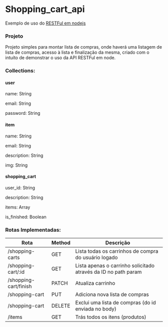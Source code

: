 # Shopping_cart_api
Exemplo de uso do <a href="https://github.com/GilmarBennertJr/API_RESTFUL_NODE">RESTFul em nodejs</a>

### Projeto
Projeto simples para montar lista de compras, onde haverá uma listagem de lista de compras, acesso à lista e finalização da mesma, criado com o intuíto de demonstrar o uso da API RESTFul em node.

### Collections:
#### user
<p>name: String</p>
<p>email: String</p>
<p>password: String</p>


#### item
<p>name: String</p>
<p>email: String</p>
<p>description: String</p>
<p>img: String</p>


#### shopping_cart
<p>user_id: String</p>
<p>description: String</p>
<p>items: Array</p>
<p>is_finished: Boolean</p>

### Rotas Implementadas:

<table>
    <thead>
        <tr>
            <th>Rota</th>
            <th>Method</th>
            <th>Descrição</th>
        </tr>
    </thead>
    <tbody>
        <tr>
            <td>/shopping-carts</td>
            <td>GET</td>
            <td>Lista todas os carrinhos de compra do usuário logado</td>
        </tr>
        <tr>
            <td>/shopping-cart/:id</td>
            <td>GET</td>
            <td>Lista apenas o carrinho solicitado através da ID no path param</td>
        </tr>
        <tr>
            <td>/shopping-cart/finish</td>
            <td>PATCH</td>
            <td>Atualiza carrinho</td>
        </tr>
        <tr>
            <td>/shopping-cart</td>
            <td>PUT</td>
            <td>Adiciona nova lista de compras</td>
        </tr>
        <tr>
            <td>/shopping-cart</td>
            <td>DELETE</td>
            <td>Exclui uma lista de compras (do id enviada no body)</td>
        </tr>
        <tr>
            <td>/items</td>
            <td>GET</td>
            <td>Trás todos os itens (produtos)</td>
        </tr>
    </tbody>
</table>
